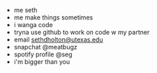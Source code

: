 - me seth
- me make things sometimes
- i wanga code
- tryna use github to work on code w my partner
- email sethdholton@utexas.edu
- snapchat @meatbugz
- spotify profile @seg
- i'm bigger than you
